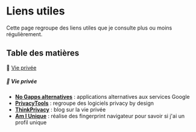 # Liens utiles

Cette page regroupe des liens utiles que je consulte plus ou moins régulièrement.

## Table des matières

:small_orange_diamond: [Vie privée](#section-vie-privee)  

<div id='section-vie-privee'/>

##### :small_orange_diamond: Vie privée

* **[No Gapps alternatives](https://shadow53.com/android/no-gapps/alternatives)** : applications alternatives aux services Google
* **[PrivacyTools](https://www.privacytools.io/)** : regroupe des logiciels privacy by design
* **[ThinkPrivacy](https://www.thinkprivacy.ch)** : blog sur la vie privée
* **[Am I Unique](https://amiunique.org)** : réalise des fingerprint navigateur pour savoir si j'ai un profil unique
